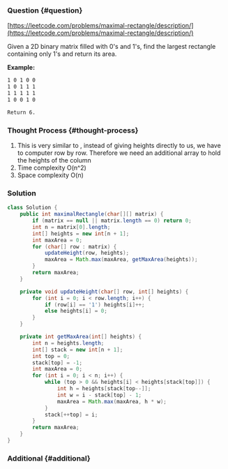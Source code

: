 ### Question {#question}

[https://leetcode.com/problems/maximal-rectangle/description/](https://leetcode.com/problems/maximal-rectangle/description/)

Given a 2D binary matrix filled with 0's and 1's, find the largest rectangle containing only 1's and return its area.

**Example:**

```markdown
1 0 1 0 0
1 0 1 1 1
1 1 1 1 1
1 0 0 1 0

Return 6.
```

### Thought Process {#thought-process}

1. This is very similar to , instead of giving heights directly to us, we have to computer row by row. Therefore we need an additional array to hold the heights of the column
2. Time complexity O\(n^2\)
3. Space complexity O\(n\)

### Solution

```java
class Solution {
    public int maximalRectangle(char[][] matrix) {
        if (matrix == null || matrix.length == 0) return 0;
        int n = matrix[0].length;
        int[] heights = new int[n + 1];
        int maxArea = 0;
        for (char[] row : matrix) {
            updateHeight(row, heights);
            maxArea = Math.max(maxArea, getMaxArea(heights));
        }
        return maxArea;
    }

    private void updateHeight(char[] row, int[] heights) {
        for (int i = 0; i < row.length; i++) {
            if (row[i] == '1') heights[i]++;
            else heights[i] = 0;
        }
    }

    private int getMaxArea(int[] heights) {
        int n = heights.length;
        int[] stack = new int[n + 1];
        int top = 0;
        stack[top] = -1;
        int maxArea = 0;
        for (int i = 0; i < n; i++) {
            while (top > 0 && heights[i] < heights[stack[top]]) {
                int h = heights[stack[top--]];
                int w = i - stack[top] - 1;
                maxArea = Math.max(maxArea, h * w);
            }
            stack[++top] = i;
        }
        return maxArea;
    }
}
```

### Additional {#additional}



